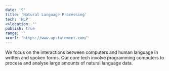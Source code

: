 ```yaml
---
date: '9'
title: 'Natural Language Processing'
tech: 'NLP'
<>location: ''
publish: true
range: ''
<>url: 'https://www.upstatement.com/'
---
```

We focus on the interactions between computers and human language in written and spoken forms. Our core tech involve programming computers to process and analyse large amounts of natural language data.
